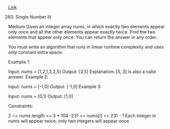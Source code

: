 [Link](https://leetcode.com/problems/single-number-iii)

260. Single Number III

Medium
Given an integer array nums, in which exactly two elements appear only once and all the other elements appear exactly twice.
Find the two elements that appear only once. You can return the answer in any order.

You must write an algorithm that runs in linear runtime complexity and uses only constant extra space.



Example 1:

Input: nums = [1,2,1,3,2,5]
Output: [3,5]
Explanation:  [5, 3] is also a valid answer.
Example 2:

Input: nums = [-1,0]
Output: [-1,0]
Example 3:

Input: nums = [0,1]
Output: [1,0]


Constraints:

2 <= nums.length <= 3 * 104
-231 <= nums[i] <= 231 - 1
Each integer in nums will appear twice, only two integers will appear once.

